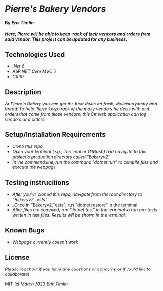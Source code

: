 # _Pierre's Bakery Vendors_

#### By _Erin Timlin_

#### _Here, Pierre will be able to keep track of their vendors and orders from said vendor. This project can be updated for any business._

## Technologies Used

* _.Net 6_
* _ASP.NET Core MVC 6_
* _C# 10_


## Description

_At Pierre's Bakery you can get the best deals on fresh, delicious pastry and bread! To help Pierre keep track of the many vendors he deals with and orders that come from those vendors, this C# web application can log vendors and orders._

## Setup/Installation Requirements

* _Clone this repo_
* _Open your terminal (e.g., Terminal or GitBash) and navigate to this project's production directory called "Bakeryv2"_
* _In the command line, run the command "dotnet run" to compile files and execute the webpage_

## Testing instrucitions
* _After you've cloned this repo, navigate from the root directory to "Bakeryv2.Tests"_
* _Once in "Bakeryv2.Tests", run "dotnet restore" in the terminal
* _After files are compiled, run "dotnet test" in the terminal to run any tests written in test files. Results will be shown in the terminal._


## Known Bugs

* _Webpage currently doesn't work_


## License

_Please reachout if you have any questions or concerns or if you'd like to collaborate!_

[MIT](license.txt) (c) _March 2023_ _Erin Timlin_